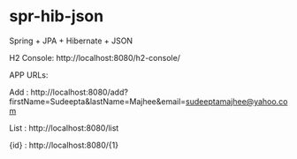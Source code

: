 # spr-hib-json
Spring + JPA + Hibernate + JSON

H2 Console: http://localhost:8080/h2-console/

APP URLs: 

  Add  : http://localhost:8080/add?firstName=Sudeepta&lastName=Majhee&email=sudeeptamajhee@yahoo.com
  
  List : http://localhost:8080/list
  
  {id} : http://localhost:8080/{1}
  

